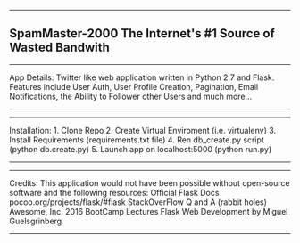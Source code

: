 ----------------------------------------------------------------
SpamMaster-2000  The Internet's #1 Source of Wasted Bandwith
----------------------------------------------------------------
________________________________________________________________
App Details:  Twitter like web application written in Python 2.7
              and Flask.  Features include User Auth, User Profile
              Creation, Pagination, Email Notifications, the
              Ability to Follower other Users and much more...
________________________________________________________________

________________________________________________________________
Installation:  1. Clone Repo
               2. Create Virtual Enviroment (i.e. virtualenv)
               3. Install Requirements (requirements.txt file)
               4. Ren db_create.py script  (python db.create.py)
               5. Launch app on localhost:5000 (python run.py)
_________________________________________________________________

_________________________________________________________________
Credits:   This application would not have been possible without
           open-source software and the following resources:
           Official Flask Docs pocoo.org/projects/flask/#flask
           StackOverFlow Q and A (rabbit holes)
           Awesome, Inc. 2016 BootCamp Lectures
           Flask Web Development by Miguel Guelsgrinberg
_________________________________________________________________
